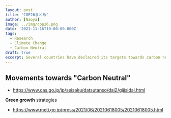 ```yaml
---
layout: post
title: 'COP26まとめ'
author: [Naoya]
image: ../img/cop26.png
date: '2021-11-16T10:00:00.000Z'
tags:
  - Research
  - Climate Change
  - Carbon Neutral
draft: true
excerpt: Several countries have declaired its targets towards carbon neutral... how can it be achieved?
---
```


## Movements towards "Carbon Neutral"

- https://www.cas.go.jp/jp/seisaku/datsutanso/dai2/gijisidai.html

**Green growth** strategies

- https://www.meti.go.jp/press/2021/06/20210618005/20210618005.html

<br>
